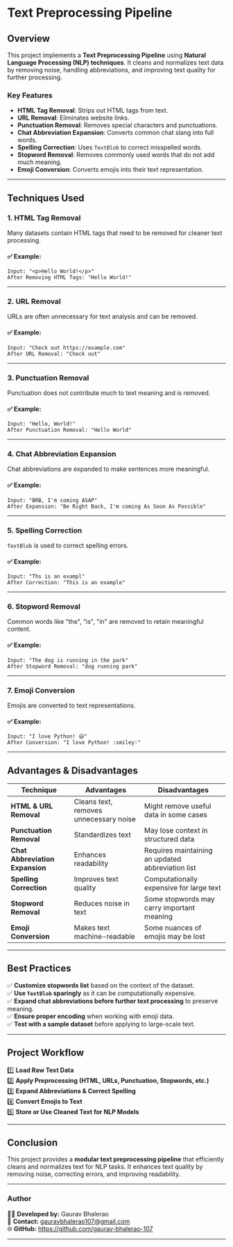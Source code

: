 # Text Preprocessing Pipeline

## Overview
This project implements a **Text Preprocessing Pipeline** using **Natural Language Processing (NLP) techniques**. It cleans and normalizes text data by removing noise, handling abbreviations, and improving text quality for further processing.

### **Key Features**
- **HTML Tag Removal**: Strips out HTML tags from text.
- **URL Removal**: Eliminates website links.
- **Punctuation Removal**: Removes special characters and punctuations.
- **Chat Abbreviation Expansion**: Converts common chat slang into full words.
- **Spelling Correction**: Uses `TextBlob` to correct misspelled words.
- **Stopword Removal**: Removes commonly used words that do not add much meaning.
- **Emoji Conversion**: Converts emojis into their text representation.

---

## **Techniques Used**
### **1. HTML Tag Removal**
Many datasets contain HTML tags that need to be removed for cleaner text processing.

#### ✅ **Example:**
```
Input: "<p>Hello World!</p>"
After Removing HTML Tags: "Hello World!"
```

---
### **2. URL Removal**
URLs are often unnecessary for text analysis and can be removed.

#### ✅ **Example:**
```
Input: "Check out https://example.com"
After URL Removal: "Check out"
```

---
### **3. Punctuation Removal**
Punctuation does not contribute much to text meaning and is removed.

#### ✅ **Example:**
```
Input: "Hello, World!"
After Punctuation Removal: "Hello World"
```

---
### **4. Chat Abbreviation Expansion**
Chat abbreviations are expanded to make sentences more meaningful.

#### ✅ **Example:**
```
Input: "BRB, I'm coming ASAP"
After Expansion: "Be Right Back, I'm coming As Soon As Possible"
```

---
### **5. Spelling Correction**
`TextBlob` is used to correct spelling errors.

#### ✅ **Example:**
```
Input: "Ths is an exampl"
After Correction: "This is an example"
```

---
### **6. Stopword Removal**
Common words like "the", "is", "in" are removed to retain meaningful content.

#### ✅ **Example:**
```
Input: "The dog is running in the park"
After Stopword Removal: "dog running park"
```

---
### **7. Emoji Conversion**
Emojis are converted to text representations.

#### ✅ **Example:**
```
Input: "I love Python! 😃"
After Conversion: "I love Python! :smiley:"
```

---

## **Advantages & Disadvantages**
| Technique | Advantages | Disadvantages |
|-----------|------------|--------------|
| **HTML & URL Removal** | Cleans text, removes unnecessary noise | Might remove useful data in some cases |
| **Punctuation Removal** | Standardizes text | May lose context in structured data |
| **Chat Abbreviation Expansion** | Enhances readability | Requires maintaining an updated abbreviation list |
| **Spelling Correction** | Improves text quality | Computationally expensive for large text |
| **Stopword Removal** | Reduces noise in text | Some stopwords may carry important meaning |
| **Emoji Conversion** | Makes text machine-readable | Some nuances of emojis may be lost |

---

## **Best Practices**
✅ **Customize stopwords list** based on the context of the dataset.  
✅ **Use `TextBlob` sparingly** as it can be computationally expensive.  
✅ **Expand chat abbreviations before further text processing** to preserve meaning.  
✅ **Ensure proper encoding** when working with emoji data.  
✅ **Test with a sample dataset** before applying to large-scale text.  

---

## **Project Workflow**
1️⃣ **Load Raw Text Data**  
2️⃣ **Apply Preprocessing (HTML, URLs, Punctuation, Stopwords, etc.)**  
3️⃣ **Expand Abbreviations & Correct Spelling**  
4️⃣ **Convert Emojis to Text**  
5️⃣ **Store or Use Cleaned Text for NLP Models**  

---

## **Conclusion**
This project provides a **modular text preprocessing pipeline** that efficiently cleans and normalizes text for NLP tasks. It enhances text quality by removing noise, correcting errors, and improving readability.

---

### **Author**
👨‍💻 **Developed by:** Gaurav Bhalerao  
📧 **Contact:** gauravbhalerao107@gmail.com  
🌐 **GitHub:** https://github.com/gaurav-bhalerao-107

---

